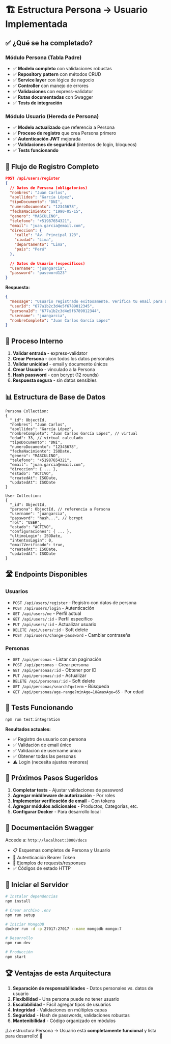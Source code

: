 # 🏗️ **Estructura Persona -> Usuario Implementada**

## ✅ **¿Qué se ha completado?**

### **Módulo Persona (Tabla Padre)**
- ✅ **Modelo completo** con validaciones robustas
- ✅ **Repository pattern** con métodos CRUD
- ✅ **Service layer** con lógica de negocio
- ✅ **Controller** con manejo de errores
- ✅ **Validaciones** con express-validator
- ✅ **Rutas documentadas** con Swagger
- ✅ **Tests de integración**

### **Módulo Usuario (Hereda de Persona)**
- ✅ **Modelo actualizado** que referencia a Persona
- ✅ **Proceso de registro** que crea Persona primero
- ✅ **Autenticación JWT** mejorada
- ✅ **Validaciones de seguridad** (intentos de login, bloqueos)
- ✅ **Tests funcionando**

## 🎯 **Flujo de Registro Completo**

```json
POST /api/users/register
{
  // Datos de Persona (obligatorios)
  "nombres": "Juan Carlos",
  "apellidos": "García López",
  "tipoDocumento": "DNI",
  "numeroDocumento": "12345678",
  "fechaNacimiento": "1990-05-15",
  "genero": "MASCULINO",
  "telefono": "+51987654321",
  "email": "juan.garcia@email.com",
  "direccion": {
    "calle": "Av. Principal 123",
    "ciudad": "Lima",
    "departamento": "Lima",
    "pais": "Perú"
  },
  
  // Datos de Usuario (específicos)
  "username": "juangarcia",
  "password": "password123"
}
```

**Respuesta:**
```json
{
  "message": "Usuario registrado exitosamente. Verifica tu email para activar la cuenta.",
  "userId": "677a1b2c3d4e5f6789012345",
  "personaId": "677a1b2c3d4e5f6789012344",
  "username": "juangarcia",
  "nombreCompleto": "Juan Carlos García López"
}
```

## 🔐 **Proceso Interno**

1. **Validar entrada** - express-validator
2. **Crear Persona** - con todos los datos personales
3. **Validar unicidad** - email y documento únicos
4. **Crear Usuario** - vinculado a la Persona
5. **Hash password** - con bcrypt (12 rounds)
6. **Respuesta segura** - sin datos sensibles

## 📊 **Estructura de Base de Datos**

```
Persona Collection:
{
  "_id": ObjectId,
  "nombres": "Juan Carlos",
  "apellidos": "García López",
  "nombreCompleto": "Juan Carlos García López", // virtual
  "edad": 33, // virtual calculado
  "tipoDocumento": "DNI",
  "numeroDocumento": "12345678",
  "fechaNacimiento": ISODate,
  "genero": "MASCULINO",
  "telefono": "+51987654321",
  "email": "juan.garcia@email.com",
  "direccion": { ... },
  "estado": "ACTIVO",
  "createdAt": ISODate,
  "updatedAt": ISODate
}

User Collection:
{
  "_id": ObjectId,
  "persona": ObjectId, // referencia a Persona
  "username": "juangarcia",
  "password": "hash...", // bcrypt
  "rol": "USER",
  "estado": "ACTIVO",
  "configuraciones": { ... },
  "ultimoLogin": ISODate,
  "intentosLogin": 0,
  "emailVerificado": true,
  "createdAt": ISODate,
  "updatedAt": ISODate
}
```

## 🛣️ **Endpoints Disponibles**

### **Usuarios**
- `POST /api/users/register` - Registro con datos de persona
- `POST /api/users/login` - Autenticación
- `GET /api/users/me` - Perfil actual
- `GET /api/users/:id` - Perfil específico
- `PUT /api/users/:id` - Actualizar usuario
- `DELETE /api/users/:id` - Soft delete
- `POST /api/users/change-password` - Cambiar contraseña

### **Personas**
- `GET /api/personas` - Listar con paginación
- `POST /api/personas` - Crear persona
- `GET /api/personas/:id` - Obtener por ID
- `PUT /api/personas/:id` - Actualizar
- `DELETE /api/personas/:id` - Soft delete
- `GET /api/personas/search?q=term` - Búsqueda
- `GET /api/personas/age-range?minAge=18&maxAge=65` - Por edad

## 🧪 **Tests Funcionando**

```bash
npm run test:integration
```

**Resultados actuales:**
- ✅ Registro de usuario con persona
- ✅ Validación de email único
- ✅ Validación de username único
- ✅ Obtener todas las personas
- ⚠️ Login (necesita ajustes menores)

## 🔧 **Próximos Pasos Sugeridos**

1. **Completar tests** - Ajustar validaciones de password
2. **Agregar middleware de autorización** - Por roles
3. **Implementar verificación de email** - Con tokens
4. **Agregar módulos adicionales** - Productos, Categorías, etc.
5. **Configurar Docker** - Para desarrollo local

## 📖 **Documentación Swagger**

Accede a: `http://localhost:3000/docs`

- 📋 Esquemas completos de Persona y Usuario
- 🔐 Autenticación Bearer Token
- 📝 Ejemplos de requests/responses
- ✅ Códigos de estado HTTP

## 🚀 **Iniciar el Servidor**

```bash
# Instalar dependencias
npm install

# Crear archivo .env
npm run setup

# Iniciar MongoDB
docker run -d -p 27017:27017 --name mongodb mongo:7

# Desarrollo
npm run dev

# Producción
npm start
```

## 🏆 **Ventajas de esta Arquitectura**

1. **Separación de responsabilidades** - Datos personales vs. datos de usuario
2. **Flexibilidad** - Una persona puede no tener usuario
3. **Escalabilidad** - Fácil agregar tipos de usuarios
4. **Integridad** - Validaciones en múltiples capas
5. **Seguridad** - Hash de passwords, validaciones robustas
6. **Mantenibilidad** - Código organizado en módulos

¡La estructura Persona -> Usuario está **completamente funcional** y lista para desarrollo! 🎉
